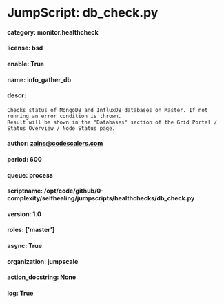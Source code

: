 
# JumpScript: db_check.py
        
#### category: monitor.healthcheck
#### license: bsd
#### enable: True
#### name: info_gather_db
#### descr: 
```
Checks status of MongoDB and InfluxDB databases on Master. If not running an error condition is thrown.
Result will be shown in the "Databases" section of the Grid Portal / Status Overview / Node Status page.

```
#### author: zains@codescalers.com
#### period: 600
#### queue: process
#### scriptname: /opt/code/github/0-complexity/selfhealing/jumpscripts/healthchecks/db_check.py
#### version: 1.0
#### roles: ['master']
#### async: True
#### organization: jumpscale
#### action_docstring: None
#### log: True